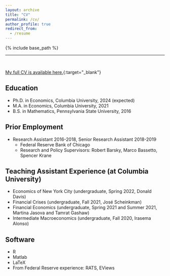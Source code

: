 ```yaml
---
layout: archive
title: "CV"
permalink: /cv/
author_profile: true
redirect_from:
  - /resume
---
```


{% include base_path %}


---

<br>

[My full CV is available here.](http://mattheweaston.github.io/files/cv_202201.pdf){:target="_blank"}




Education
------
* Ph.D. in Economics, Columbia University, 2024 (expected)
* M.A. in Economics, Columbia University, 2021
* B.S. in Mathematics, Pennsylvania State University, 2016




Prior Employment
------
* Research Assistant 2016-2018, Senior Research Assistant 2018-2019
  * Federal Reserve Bank of Chicago
  * Research and Policy Supervisors: Robert Barsky, Marco Bassetto, Spencer Krane




Teaching Assistant Experience (at Columbia University)
------
* Economics of New York City (undergraduate, Spring 2022, Donald Davis)
* Financial Crises (undergraduate, Fall 2021, José Scheinkman)
* Financial Economics (undergraduate, Spring 2021 and Summer 2021, Martina Jasova and Tamrat Gashaw)
* Intermediate Macroeconomics (undergraduate, Fall 2020, Irasema Alonso)
  



Software
------
* R
* Matlab
* LaTeX
* From Federal Reserve experience: RATS, EViews



